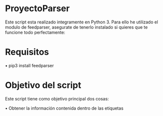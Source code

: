 # ProyectoParser

Este script esta realizado integramente en Python 3. Para ello he utilizado el modulo de feedparser, asegurate de tenerlo instalado si quieres que te funcione todo perfectamente:

# Requisitos

• pip3 install feedparser

# Objetivo del script

Este script tiene como objetivo principal dos cosas:

• Obtener la información contenida dentro de las etiquetas <title> & Filtrar dicha información, para recopilar únicamente la que nosotros necesitamos
  
• Además, si lo ejecutamos varias veces, únicamente recopilará la información nueva. Es decir, solo recogerá noticias o información nueva. 

# Como ejecutar el script

• Pasos a realizar: 
  › touch fichero_datos.txt
  › python3 proyecto.py
  › cat fichero_datos.txt

# Como modificar los enlaces o el nombre del archivo

• Enlaces: linea 26
  › rss = 'https://e00-marca.uecdn.es/rss/futbol/sevilla.xml'

• Nombre Archivo: linea 7 && 39
  › f = open('fichero_datos.txt', 'r')
  
  › with open('fichero_datos.txt', 'a') as f:

## Si hay algun error notificarlo por favor, un saludo.
